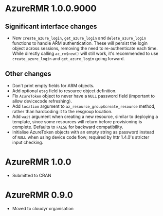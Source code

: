 # AzureRMR 1.0.0.9000

## Significant interface changes

* New `create_azure_login`, `get_azure_login` and `delete_azure_login` functions to handle ARM authentication. These will persist the login object across sessions, removing the need to re-authenticate each time. While directly calling `az_rm$new()` will still work, it's recommended to use `create_azure_login` and `get_azure_login` going forward.

## Other changes

* Don't print empty fields for ARM objects.
* Add optional `etag` field to resource object definition.
* Fix `AzureToken` object to never have a `NULL` password field (important to allow devicecode refreshing).
* Add `location` argument to `az_resource_group$create_resource` method, rather than hardcoding it to the resgroup location.
* Add `wait` argument when creating a new resource, similar to deploying a template, since some resources will return before provisioning is complete. Defaults to `FALSE` for backward compatibility.
* Initialise AzureToken objects with an empty string as password instead of `NULL` when using device code flow; required by httr 1.4.0's stricter input checking.

# AzureRMR 1.0.0

* Submitted to CRAN

# AzureRMR 0.9.0

* Moved to cloudyr organisation

